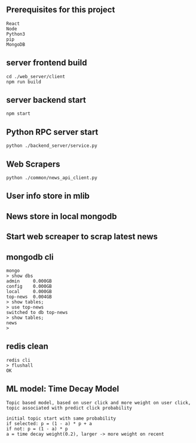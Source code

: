 ## Prerequisites for this project
```
React
Node
Python3
pip
MongoDB
```

## server frontend build
```
cd ./web_server/client
npm run build
```

## server backend start
```
npm start
```

## Python RPC server start
```
python ./backend_server/service.py
```

## Web Scrapers 
```
python ./common/news_api_client.py
```

## User info store in mlib
## News store in local mongodb
## Start web screaper to scrap latest news

## mongodb cli
```
mongo
> show dbs
admin     0.000GB
config    0.000GB
local     0.000GB
top-news  0.004GB
> show tables;
> use top-news
switched to db top-news
> show tables;
news
> 

```

## redis clean
```
redis cli
> flushall
OK
```

## ML model: Time Decay Model
```
Topic based model, based on user click and more weight on user click, topic associated with predict click probability

initial topic start with same probability
if selected: p = (1 - a) * p + a
if not: p = (1 - a) * p
a = time decay weight(0.2), larger -> more weight on recent
```
